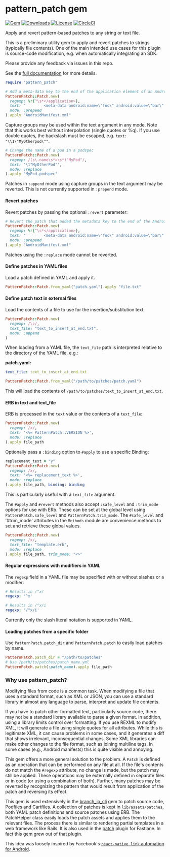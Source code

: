 # pattern_patch gem

[![Gem](https://img.shields.io/gem/v/pattern_patch.svg?style=flat)](https://rubygems.org/gems/pattern_patch)
[![Downloads](https://img.shields.io/gem/dt/pattern_patch.svg?style=flat)](https://rubygems.org/gems/pattern_patch)
[![License](https://img.shields.io/badge/license-MIT-green.svg?style=flat)](https://github.com/jdee/pattern_patch/blob/master/LICENSE)
[![CircleCI](https://img.shields.io/circleci/project/github/jdee/pattern_patch.svg)](https://circleci.com/gh/jdee/pattern_patch)

Apply and revert pattern-based patches to any string or text file.

This is a preliminary utility gem to apply and revert patches to strings (typically file contents). One
of the main intended use cases for this plugin is source-code modification, e.g.
when automatically integrating an SDK.

Please provide any feedback via issues in this repo.

See the [full documentation](http://www.rubydoc.info/github/jdee/pattern_patch/) for more details.

```Ruby
require "pattern_patch"

# Add a meta-data key to the end of the application element of an Android manifest
PatternPatch::Patch.new(
  regexp: %r{^\s*</application>},
  text: "        <meta-data android:name=\"foo\" android:value=\"bar\" />\n",
  mode: :prepend
).apply "AndroidManifest.xml"
```

Capture groups may be used within the text argument in any mode. Note that
this works best without interpolation (single quotes or %q). If you use double
quotes, the backslash must be escaped, e.g. `text: "\\1\"MyOtherpod\""`.

```Ruby
# Change the name of a pod in a podspec
PatternPatch::Patch.new(
  regexp: /(s\.name\s*=\s*)"MyPod"/,
  text: '\1"MyOtherPod"',
  mode: :replace
).apply "MyPod.podspec"
```

Patches in `:append` mode using capture groups in the text argument may be
reverted. This is not currently supported in `:prepend` mode.

#### Revert patches

Revert patches by passing the optional `:revert` parameter:

```Ruby
# Revert the patch that added the metadata key to the end of the Android manifest, resulting in the original.
PatternPatch::Patch.new(
  regexp: %r{^\s*</application>},
  text: "        <meta-data android:name=\"foo\" android:value=\"bar\" />\n",
  mode: :prepend
).apply "AndroidManifest.xml"
```

Patches using the `:replace` mode cannot be reverted.

#### Define patches in YAML files

Load a patch defined in YAML and apply it.

```Ruby
PatternPatch::Patch.from_yaml("patch.yaml").apply "file.txt"
```

#### Define patch text in external files

Load the contents of a file to use for the insertion/substitution text:

```Ruby
PatternPatch::Patch.new(
  regexp: /\z/,
  text_file: "text_to_insert_at_end.txt",
  mode: :append
)
```

When loading from a YAML file, the `text_file` path is interpreted relative
to the directory of the YAML file, e.g.:

**patch.yaml:**

```YAML
text_file: text_to_insert_at_end.txt
```

```Ruby
PatternPatch::Patch.from_yaml("/path/to/patches/patch.yaml")
```

This will load the contents of `/path/to/patches/text_to_insert_at_end.txt`.

#### ERB in text and text_file

ERB is processed in the `text` value or the contents of a `text_file`:

```Ruby
PatternPatch::Patch.new(
  regexp: /x/,
  text: '<%= PatternPatch::VERSION %>',
  mode: :replace
).apply file_path
```

Optionally pass a `:binding` option to `#apply` to use a specific Binding:

```Ruby
replacement_text = "y"
PatternPatch::Patch.new(
  regexp: /x/,
  text: '<%= replacement_text %>',
  mode: :replace
).apply file_path, binding: binding
```

This is particularly useful with a `text_file` argument.

The `#apply` and `#revert` methods also accept `:safe_level` and `:trim_mode`
options for use with ERb. These can be set at the global level using
`PatternPatch.safe_level` and `PatternPatch.trim_mode`. The `#safe_level`
and '#trim_mode' attributes in the `Methods` module are convenience methods
to set and retrieve these global values.

```Ruby
PatternPatch::Patch.new(
  regexp: /x/,
  text_file: "template.erb",
  mode: :replace
).apply file_path, trim_mode: "<>"
```

#### Regular expressions with modifiers in YAML

The `regexp` field in a YAML file may be specified with or without slashes
or a modifier:

```YAML
# Results in /^x/
regexp: '^x'
```

```YAML
# Results in /^x/i
regexp: '/^x/i'
```

Currently only the slash literal notation is supported in YAML.

#### Loading patches from a specific folder

Use `PatternPatch.patch_dir` and `PatternPatch.patch` to easily load patches
by name.

```Ruby
PatternPatch.patch_dir = "/path/to/patches"
# Use /path/to/patches/patch_name.yml
PatternPatch.patch(:patch_name).apply file_path
```

### Why use pattern_patch?

Modifying files from code is a common task. When modifying a file that uses a
standard format, such as XML or JSON, you can use a standard library in almost
any language to parse, interpret and update file contents.

If you have to patch other formatted text, particularly source code, there may
not be a standard library available to parse a given format. In addition, using
a library limits control over formatting. If you use REXML to modify XML, it
will generate a file using single quotes for all attributes. While this is
legitimate XML, it can cause problems in some cases, and it generates a diff
that shows irrelevant, inconsequential changes. Some XML libraries
can make other changes to the file format, such as joining multiline tags. In
some cases (e.g., Android manifests) this is quite visible and annoying.

This gem offers a more general solution to the problem. A `Patch` is defined as
an operation that can be performed on any file at all. If the file's contents do
not match the `#regexp` attribute, no change is made, but the patch may still be
applied. These operations may be
externally defined in separate files or in code (or using a combination of
both). Further, many patches may be reverted by recognizing
the pattern that would result from application of the patch and reversing its
effect.

This gem is used extensively in the
[branch_io_cli](https://github.com/BranchMetrics/branch_io_cli) gem to patch
source code, Podfiles and Cartfiles. A collection of patches is kept in
`lib/assets/patches`, both YAML patch definitions and source patches using ERB.
The PatchHelper class easily loads the patch assets and applies them to the
relevant files. The process there is similar to rendering partial templates in a
web framework like Rails. It is also used in the
[patch](https://github.com/jdee/fastlane-plugin-patch) plugin for Fastlane. In
fact this gem grew out of that plugin.

This idea was loosely inspired by Facebook's
[`react-native link` automation for Android](https://github.com/facebook/react-native/tree/master/local-cli/link/android/patches).
